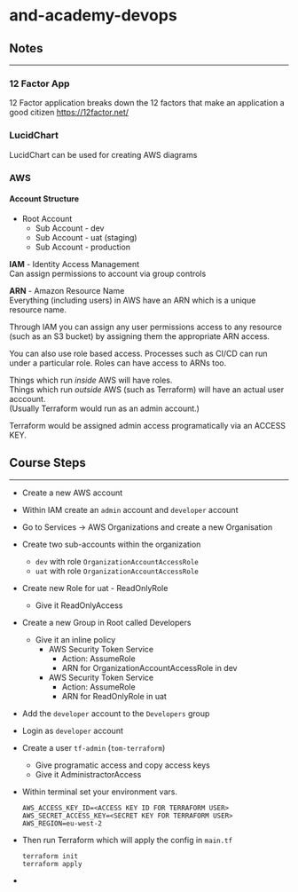 # and-academy-devops

## Notes
---
### 12 Factor App
12 Factor application breaks down the 12 factors that 
make an application a good citizen
https://12factor.net/

### LucidChart
LucidChart can be used for creating AWS diagrams

### AWS

#### Account Structure
- Root Account
    - Sub Account - dev
    - Sub Account - uat (staging)
    - Sub Account - production

**IAM** - Identity Access Management  
Can assign permissions to account via group controls

**ARN** - Amazon Resource Name  
Everything (including users) in AWS have an ARN which is a unique resource name.  

Through IAM you can assign any user permissions access to any resource (such as an S3 bucket) by assigning them the appropriate ARN access.

You can also use role based access. Processes such as CI/CD can run under a particular role.
Roles can have access to ARNs too.

Things which run *inside* AWS will have roles.  
Things which run *outside* AWS (such as Terraform) will have an actual user acccount.  
(Usually Terraform would run as an admin account.)

Terraform would be assigned admin access programatically via an ACCESS KEY.

## Course Steps
---
- Create a new AWS account

- Within IAM create an `admin` account and `developer` account

- Go to Services -> AWS Organizations and create a new Organisation

- Create two sub-accounts within the organization
    - `dev` with role `OrganizationAccountAccessRole`
    - `uat` with role `OrganizationAccountAccessRole`

- Create new Role for uat - ReadOnlyRole
    - Give it ReadOnlyAccess

- Create a new Group in Root called Developers
    - Give it an inline policy
        - AWS Security Token Service
            - Action: AssumeRole
            - ARN for OrganizationAccountAccessRole in dev
        - AWS Security Token Service
            - Action: AssumeRole
            - ARN for ReadOnlyRole in uat

- Add the `developer` account to the `Developers` group

- Login as `developer` account

- Create a user `tf-admin` (`tom-terraform`)
    - Give programatic access and copy access keys
    - Give it AdministractorAccess

 - Within terminal set your environment vars.
    ```
    AWS_ACCESS_KEY_ID=<ACCESS KEY ID FOR TERRAFORM USER>
    AWS_SECRET_ACCESS_KEY=<SECRET KEY FOR TERRAFORM USER>
    AWS_REGION=eu-west-2
    ```

- Then run Terraform which will apply the config in `main.tf`
    ```
    terraform init
    terraform apply
    ```
- 
